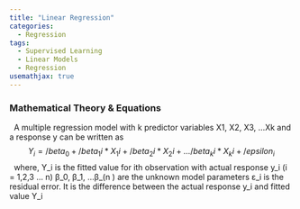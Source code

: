 ```yaml
---
title: "Linear Regression"
categories:
  - Regression
tags:
  - Supervised Learning
  - Linear Models
  - Regression
usemathjax: true
---
```




### Mathematical Theory & Equations
 
A multiple regression model with k predictor variables X1, X2, X3,  …Xk and a response y can be written as 
 
$$ Y_i= /beta_0 + /beta_1i*X_1i + /beta_2i*X_2i + … /beta_ki*X_ki + /epsilon_i $$
 
where,
Y_i  is the fitted value for ith observation with actual response y_i  (i = 1,2,3 … n)
β_0, β_1, …β_(n )  are the unknown model parameters
ε_i  is the residual error. It is the difference between the actual response y_i  and fitted value Y_i

